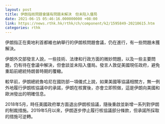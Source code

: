 ```yaml
---
layout: post
title: 伊朗指核問題會議有問題未解決　但未陷入僵局
date: 2021-06-15 05:46:16.000000000 +08:00
link: https://news.rthk.hk/rthk/ch/component/k2/1595849-20210615.htm
categories: rthk
---
```


伊朗指正在奧地利首都維也納舉行的伊朗核問題會議，仍在進行，有一些問題未獲解決。

伊朗外交部發言人說，一些技術、法律和行政方面的微妙問題，以及一些主要問題，仍有待在會議中解決，但會談並未陷入僵局。發言人敦促美國現任政府，避免重蹈前總統特朗普時期的覆轍。

較早前，伊朗總統魯哈尼在國防部一項儀式上說，如果美國等協議相關方，無一例外地履行伊朗核協議中的承諾，伊朗在核實後，亦會立即照做，這是伊朗向美國和歐洲發出的明確信息。

2018年5月，時任美國政府單方面退出伊朗核協議，隨後重啟並新增一系列對伊朗的制裁措施。2019年5月以來，伊朗逐步停止履行核協議部分條款，但承諾所採取的措施可逆轉。
